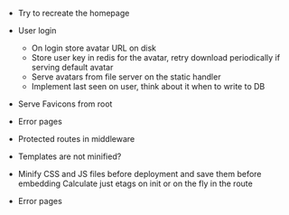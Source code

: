 * Try to recreate the homepage
* User login
	* On login store avatar URL on disk
  * Store user key in redis for the avatar, retry download periodically if serving default avatar
  * Serve avatars from file server on the static handler
  * Implement last seen on user, think about it when to write to DB

* Serve Favicons from root
* Error pages
* Protected routes in middleware

* Templates are not minified?
* Minify CSS and JS files before deployment and save them before embedding
  Calculate just etags on init or on the fly in the route
* Error pages